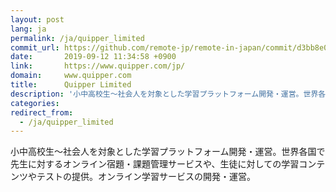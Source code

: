 ```yaml
---
layout: post
lang: ja
permalink: /ja/quipper_limited
commit_url: https://github.com/remote-jp/remote-in-japan/commit/d3bb8e010722496dba47e61c50055f71b8bc5e48
date:       2019-09-12 11:34:58 +0900
link:       https://www.quipper.com/jp/
domain:     www.quipper.com
title:      Quipper Limited
description: '小中高校生～社会人を対象とした学習プラットフォーム開発・運営。世界各国で先生に対するオンライン宿題・課題管理サービスや、生徒に対しての学習コンテンツやテストの提供。オンライン学習サービスの開発・運営。'
categories: 
redirect_from:
  - /ja/quipper_limited
---
```


<p>小中高校生～社会人を対象とした学習プラットフォーム開発・運営。世界各国で先生に対するオンライン宿題・課題管理サービスや、生徒に対しての学習コンテンツやテストの提供。オンライン学習サービスの開発・運営。</p>
